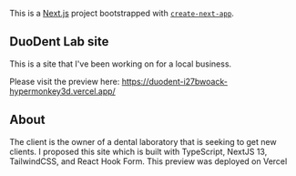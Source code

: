 This is a [Next.js](https://nextjs.org/) project bootstrapped with [`create-next-app`](https://github.com/vercel/next.js/tree/canary/packages/create-next-app).

## DuoDent Lab site

This is a site that I've been working on for a local business. 

Please visit the preview here: https://duodent-i27bwoack-hypermonkey3d.vercel.app/

## About

The client is the owner of a dental laboratory that is seeking to get new clients. I proposed this site which is built with TypeScript, NextJS 13, TailwindCSS, and React Hook Form. This preview was deployed on Vercel

